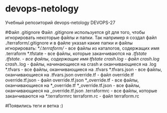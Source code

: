 # devops-netology
Учебный репозиторий devops-netology DEVOPS-27

#Файл .gitignore
Файл .gitignore используется git для того, чтобы игнорировать некоторые файлы и папки.
Так например я создал файл ./terraform/.gitignore и в файле указал какие папки и файлы игнорировать:
**/.terraform/* - все файлы из каталогов, содержащих имя .terraform 
*.tfstate - все файлы, которые заканчиваются на *.tfstate
*.tfstate.* - все файлы, содержащие имя tfstate
crash.log - файл crash.log
crash.*.log - файлы, начинающиеся на crash и оканчивающиеся на .log
*.tfvars - все файлы, оканчивающиеся на .tfvars 
*.tfvars.json - все файлы, оканчивающиеся на .tfvars.json
override.tf - файл override.tf
override.tf.json - файл override.tf.json
*_override.tf - все файлы, оканчивающиеся на *_override.tf
*_override.tf.json - все файлы, оканчивающиеся на _override.tf.json
.terraformrc - все файлы, которые заканчиваются на *.terraformrc
terraform.rc - файл terraform.rc

#Появились теги и ветка :)

